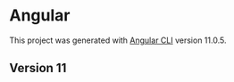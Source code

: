 # Angular

This project was generated with [Angular CLI](https://github.com/angular/angular-cli) version 11.0.5.

## Version 11
